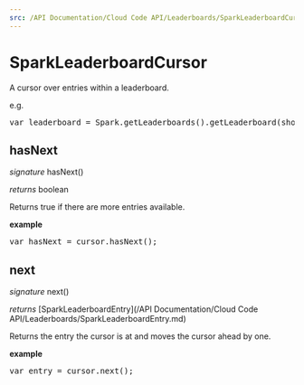 ```yaml
---
src: /API Documentation/Cloud Code API/Leaderboards/SparkLeaderboardCursor.md
---
```


# SparkLeaderboardCursor

A cursor over entries within a leaderboard.

e.g.

<pre rel="highlighter" code-brush="js" contenteditable="false">var leaderboard = Spark.getLeaderboards().getLeaderboard(shortCode).getEntries();</pre>



## hasNext

_signature_ hasNext()</p>

_returns_ boolean</p>

Returns true if there are more entries available.

<b>example</b>

<pre rel="highlighter" code-brush="js" contenteditable="false">var hasNext = cursor.hasNext();</pre>


## next

_signature_ next()</p>

_returns_ [SparkLeaderboardEntry](/API Documentation/Cloud Code API/Leaderboards/SparkLeaderboardEntry.md)</p>

Returns the entry the cursor is at and moves the cursor ahead by one.

<b>example</b>

<pre rel="highlighter" code-brush="js" contenteditable="false">var entry = cursor.next();</pre>


